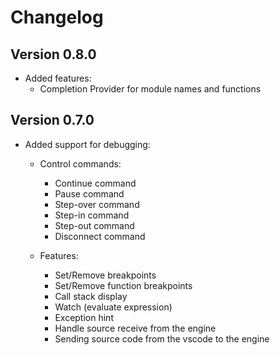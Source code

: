 # Changelog

## Version 0.8.0
- Added features:
  - Completion Provider for module names and functions

## Version 0.7.0
- Added support for debugging:
  - Control commands:
    - Continue command
    - Pause command
    - Step-over command
    - Step-in command
    - Step-out command
    - Disconnect command

  - Features:
    - Set/Remove breakpoints
    - Set/Remove function breakpoints
    - Call stack display
    - Watch (evaluate expression)
    - Exception hint
    - Handle source receive from the engine
    - Sending source code from the vscode to the engine
